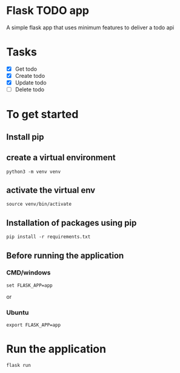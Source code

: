 # Flask TODO app
A simple flask app that uses minimum features to deliver a todo api 

# Tasks
- [x] Get todo
- [x] Create todo
- [x] Update todo
- [ ] Delete todo

# To get started

## Install pip


## create a virtual environment
```
python3 -m venv venv
```
## activate the virtual env
```
source venv/bin/activate
```

## Installation of packages using pip

```
pip install -r requirements.txt
```

## Before running the application
### CMD/windows
```
set FLASK_APP=app
```
or
### Ubuntu
```
export FLASK_APP=app
```
# Run the application
```
flask run
```